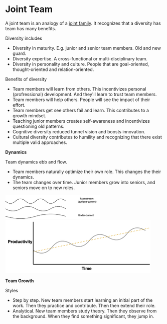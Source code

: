 # Joint Team

A joint team is an analogy of a [joint family](https://en.wikipedia.org/wiki/Hindu_joint_family). It recognizes that a diversity has team has many benefits.

Diversity includes

- Diversity in maturity. E.g. junior and senior team members. Old and new guard.
- Diversity expertise. A cross-functional or multi-disciplinary team.
- Diversity in personality and culture. People that are goal-oriented, thought-oriented and relation-oriented. 



Benefits of diversity

- Team members will learn from others. This incentivizes personal (profressional) development. And they'll learn to trust team members.
- Team members will help others. People will see the impact of their effort.
- Team members get  see others fail and learn. This contributes to a growth mindset.
- Teaching junior members creates self-awareness and incentivizes questioning old patterns.
- Cognitive diversity reduced tunnel vision and boosts innovation.
- Cultural diversity contributes to humility and recognizing that there exist multiple valid approaches.



**Dynamics**

Team dynamics ebb and flow. 

- Team members naturally optimize their own role. This changes the their dynamics.
- The team changes over time. Junior members grow into seniors, and seniors move on to new roles.

<img src="../img/waves-onderstroom-bovenstroom.png" alt="mainstream-undercurrent" style="width:60%;" />



<img src="../img/productivity-cyclical-evolution.png" alt="productivity-cyclical-evolution" style="max-height:12em;" />

**Team Growth**

Styles

- Step by step. New team members start learning an initial part of the work. Then they practice and contribute. Then then extend their role.
- Analytical. New team members study theory. Then they observe from the background. When they find something significant, they jump in.


